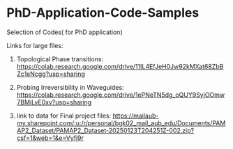 # PhD-Application-Code-Samples
Selection of Codes( for PhD application)

Links for large files:

1) Topological Phase transitions: https://colab.research.google.com/drive/11IL4EfJeH0Jw92kMXat68ZbBZc1eNcgg?usp=sharing

2) Probing Irreversibility in Waveguides: https://colab.research.google.com/drive/1ePNeTN5dg_oQUY9SyjOOmw7BMiLvE0xv?usp=sharing

3) link to data for Final project files: https://mailaub-my.sharepoint.com/:u:/r/personal/bgk02_mail_aub_edu/Documents/PAMAP2_Dataset/PAMAP2_Dataset-20250123T204251Z-002.zip?csf=1&web=1&e=Vyfj9r
   
